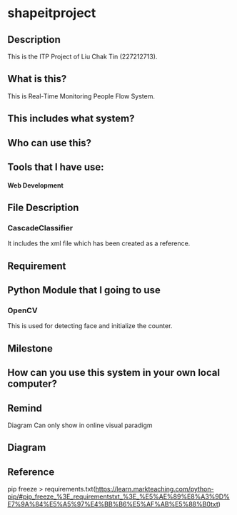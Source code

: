 # shapeitproject

## Description

This is the ITP Project of Liu Chak Tin (227212713).

## What is this?
This is Real-Time Monitoring People Flow System.

## This includes what system?

## Who can use this?

## Tools that I have use:
#### Web Development

## File Description
### CascadeClassifier
It includes the xml file which has been created as a reference.

## Requirement

## Python Module that I going to use
### OpenCV
This is used for detecting face and initialize the counter.

## Milestone

## How can you use this system in your own local computer?

## Remind
Diagram Can only show in online visual paradigm 

## Diagram

## Reference
pip freeze > requirements.txt(https://learn.markteaching.com/python-pip/#pip_freeze_%3E_requirementstxt_%3E_%E5%AE%89%E8%A3%9D%E7%9A%84%E5%A5%97%E4%BB%B6%E5%AF%AB%E5%88%B0txt)
